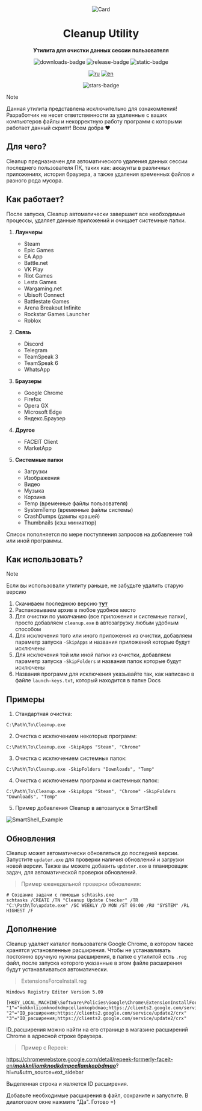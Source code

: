 <div align="center">

![Card](./assets/card.jpg)

# Cleanup Utility

**Утилита для очистки данных сессии пользователя**


![downloads-badge](https://img.shields.io/github/downloads/cor3jz/PS-Cleanup/total?color=blue)
![release-badge](https://img.shields.io/github/v/release/cor3jz/PS-Cleanup?color=green&display_name=release)
![static-badge](https://img.shields.io/badge/PowerShell-blue)


[![ru](https://img.shields.io/badge/lang-ru-blue)](./README.md)
[![en](https://img.shields.io/badge/lang-en-red)](./README.en.md)

![stars-badge](https://img.shields.io/github/stars/cor3jz/PS-Cleanup)

</div>

> [!NOTE]  
> Данная утилита представлена исключительно для ознакомления! Разработчик не несет ответственности за удаленные с ваших компьютеров файлы и некорректную работу программ с которыми работает данный скрипт! Всем добра :heart:

## Для чего?

Cleanup предназначен для автоматического удаления данных сессии последнего пользователя ПК, таких как: аккаунты в различных приложениях, история браузера, а также удаления временных файлов и разного рода мусора.

## Как работает?

После запуска, Cleanup автоматически завершает все необходимые процессы, удаляет данные приложений и очищает системные папки.

1. **Лаунчеры**
    - Steam
    - Epic Games
    - EA App
    - Battle.net
    - VK Play
    - Riot Games
    - Lesta Games
    - Wargaming.net
    - Ubisoft Connect
    - Battlestate Games
    - Arena Breakout Infinite
    - Rockstar Games Launcher
    - Roblox

2. **Связь**
    - Discord
    - Telegram
    - TeamSpeak 3
    - TeamSpeak 6
    - WhatsApp

3. **Браузеры**
    - Google Chrome
    - Firefox
    - Opera GX
    - Microsoft Edge
    - Яндекс.Браузер

4. **Другое**
    - FACEIT Client
    - MarketApp


5. **Системные папки**
    - Загрузки
    - Изображения
    - Видео
    - Музыка
    - Корзина
    - Temp (временные файлы пользователя)
    - SystemTemp (временные файлы системы)
    - CrashDumps (дампы крашей)
    - Thumbnails (кэш миниатюр)


Список пополняется по мере поступления запросов на добавление той или иной программы.


## Как использовать?

> [!NOTE]  
> Если вы использовали утилиту раньше, не забудьте удалить старую версию

1. Скачиваем последнюю версию **[тут](https://github.com/cor3jz/PS-Cleanup/releases/latest)**
2. Распаковываем архив в любое удобное место
3. Для очистки по умолчанию (все приложения и системные папки), просто добавляем `cleanup.exe` в автозагрузку любым удобным способом
4. Для исключения того или иного приложения из очистки, добавляем параметр запуска `-SkipApps` и названия приложений которые будут исключены
5. Для исключения той или иной папки из очистки, добавляем параметр запуска `-SkipFolders` и названия папок которые будут исключены
6. Названия программ для исключения указывайте так, как написано в файле `launch-keys.txt`, который находится в папке Docs

## Примеры

1. Стандартная очистка:
```
C:\Path\To\Cleanup.exe
```

2. Очистка с исключением некоторых программ:
```
C:\Path\To\Cleanup.exe -SkipApps "Steam", "Chrome"
```

3. Очистка с исключением системных папок:
```
C:\Path\To\Cleanup.exe -SkipFolders "Downloads", "Temp"
```

4. Очистка с исключением программ и системных папок:
```
C:\Path\To\Cleanup.exe -SkipApps "Steam", "Chrome" -SkipFolders "Downloads", "Temp"
```

5. Пример добавления Cleanup в автозапуск в SmartShell

![SmartShell_Example](./assets/example.png)

## Обновления

Cleanup может автоматически обновляться до последней версии. Запустите `updater.exe` для проверки наличия обновлений и загрузки новой версии.
Также вы можете добавить `updater.exe` в планировщик задач, для автоматической проверки обновлений.

> Пример еженедельной проверки обновления:
```
# Создание задачи с помощью schtasks.exe
schtasks /CREATE /TN "Cleanup Update Checker" /TR "C:\Path\To\update.exe" /SC WEEKLY /D MON /ST 09:00 /RU "SYSTEM" /RL HIGHEST /F
```

## Дополнение

Cleanup удаляет каталог пользователя Google Chrome, в котором также хранятся установленные расширения. Чтобы не устанавливать постоянно вручную нужны расширения, в папке с утилитой есть `.reg` файл, после запуска которого указанные в этом файле расширения будут устанавливаться автоматически.

>ExtensionsForceInstall.reg

```
Windows Registry Editor Version 5.00

[HKEY_LOCAL_MACHINE\Software\Policies\Google\Chrome\ExtensionInstallForcelist]
"1"="mokknliiomknodkdmpcellamkopbdmao;https://clients2.google.com/service/update2/crx"
"2"="ID_расширения;https://clients2.google.com/service/update2/crx"
"3"="ID_расширения;https://clients2.google.com/service/update2/crx"
```
ID_расширения можно найти на его странице в магазине расширений Chrome в адресной строке браузера.

>Пример с Repeek:

https://chromewebstore.google.com/detail/repeek-formerly-faceit-en/<ins>***mokknliiomknodkdmpcellamkopbdmao***</ins>?hl=ru&utm_source=ext_sidebar

Выделенная строка и является ID расширения.

Добавьте необходимые расширения в файл, сохраните и запустите. В диалоговом окне нажмите "Да". Готово =)